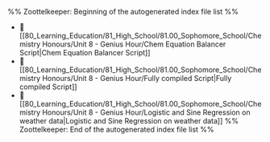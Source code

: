 %% Zoottelkeeper: Beginning of the autogenerated index file list  %%
- 📄 [[80_Learning_Education/81_High_School/81.00_Sophomore_School/Chemistry Honours/Unit 8 - Genius Hour/Chem Equation Balancer Script|Chem Equation Balancer Script]]
- 📄 [[80_Learning_Education/81_High_School/81.00_Sophomore_School/Chemistry Honours/Unit 8 - Genius Hour/Fully compiled Script|Fully compiled Script]]
- 📄 [[80_Learning_Education/81_High_School/81.00_Sophomore_School/Chemistry Honours/Unit 8 - Genius Hour/Logistic and Sine Regression on weather data|Logistic and Sine Regression on weather data]]
%% Zoottelkeeper: End of the autogenerated index file list  %%
